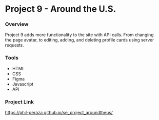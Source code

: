 # Project 9 - Around the U.S.

### Overview
Project 9 adds more functionality to the site with API calls. From changing the page avatar, to editing, adding, and deleting profile cards using server requests.

### Tools
* HTML
* CSS
* Figma
* Javascript
* API

### Project Link
https://phil-peraza.github.io/se_project_aroundtheus/
